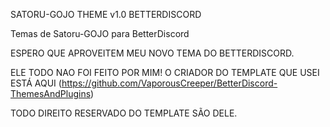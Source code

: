 SATORU-GOJO THEME v1.0 BETTERDISCORD 

Temas de Satoru-GOJO para BetterDiscord

ESPERO QUE APROVEITEM MEU NOVO TEMA DO BETTERDISCORD.

ELE TODO NAO FOI FEITO POR MIM! O CRIADOR DO TEMPLATE QUE USEI ESTÁ AQUI (https://github.com/VaporousCreeper/BetterDiscord-ThemesAndPlugins)

TODO DIREITO RESERVADO DO TEMPLATE SÃO DELE.
